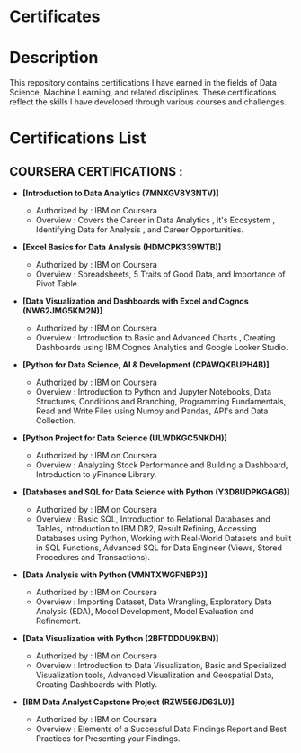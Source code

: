 # Certificates

# Description
This repository contains certifications I have earned in the fields of Data Science, Machine Learning, and related disciplines. These certifications reflect the skills I have developed through various courses and challenges.
# Certifications List

## COURSERA CERTIFICATIONS :
- **[Introduction to Data Analytics (7MNXGV8Y3NTV)]**
  -   Authorized by : IBM on Coursera
  -   Overview : Covers the Career in Data Analytics , it's Ecosystem , Identifying Data for Analysis , and Career Opportunities.

- **[Excel Basics for Data Analysis (HDMCPK339WTB)]**
  -   Authorized by : IBM on Coursera
  -   Overview : Spreadsheets, 5 Traits of Good Data, and Importance of Pivot Table. 
  
- **[Data Visualization and Dashboards with Excel and Cognos (NW62JMG5KM2N)]**
  -   Authorized by : IBM on Coursera
  -   Overview : Introduction to Basic and Advanced Charts , Creating Dashboards using IBM Cognos Analytics and Google Looker Studio.

- **[Python for Data Science, AI & Development (CPAWQKBUPH4B)]**
  -   Authorized by : IBM on Coursera
  -   Overview : Introduction to Python and Jupyter Notebooks, Data Structures, Conditions and Branching, Programming Fundamentals, Read and Write Files using Numpy and Pandas, API's and Data Collection.

- **[Python Project for Data Science (ULWDKGC5NKDH)]**
  -   Authorized by : IBM on Coursera
  -   Overview : Analyzing Stock Performance and Building a Dashboard, Introduction to yFinance Library.
 
- **[Databases and SQL for Data Science with Python (Y3D8UDPKGAG6)]**
  -   Authorized by : IBM on Coursera
  -   Overview : Basic SQL, Introduction to Relational Databases and Tables, Introduction to IBM DB2, Result Refining, Accessing Databases using Python, Working with Real-World Datasets and built in SQL Functions, Advanced SQL for Data Engineer (Views, Stored Procedures and Transactions).

- **[Data Analysis with Python (VMNTXWGFNBP3)]**
  -   Authorized by : IBM on Coursera
  -   Overview : Importing Dataset, Data Wrangling, Exploratory Data Analysis (EDA), Model Development, Model Evaluation and Refinement.
 
- **[Data Visualization with Python (2BFTDDDU9KBN)]**
  -   Authorized by : IBM on Coursera
  -   Overview : Introduction to Data Visualization, Basic and Specialized Visualization tools, Advanced Visualization and Geospatial Data, Creating Dashboards with Plotly.
 
- **[IBM Data Analyst Capstone Project (RZW5E6JD63LU)]**
  -   Authorized by : IBM on Coursera
  -   Overview : Elements of a Successful Data Findings Report and Best Practices for Presenting your Findings.
 
